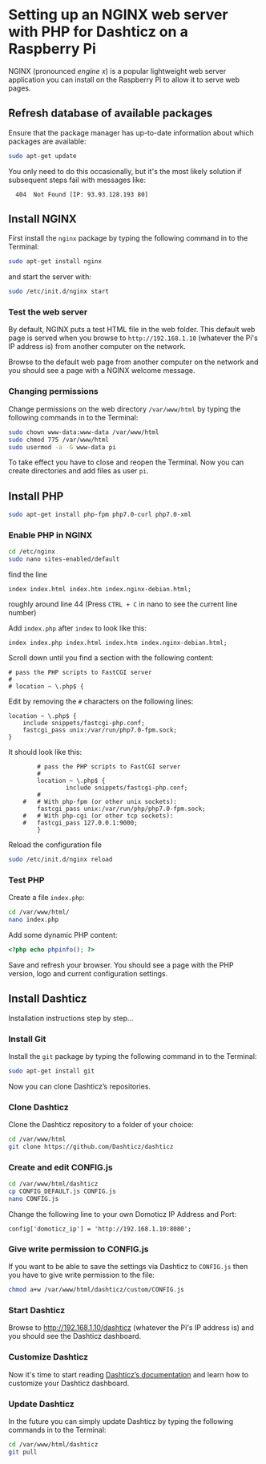 # Setting up an NGINX web server with PHP for Dashticz on a Raspberry Pi

NGINX (pronounced *engine x*) is a popular lightweight web server application you can install on the Raspberry Pi to allow it to serve web pages.

## Refresh database of available packages

Ensure that the package manager has up-to-date information about which packages are available:  

```bash
sudo apt-get update
```

You only need to do this occasionally, but it's the most likely solution if subsequent steps fail with messages like:
```
  404  Not Found [IP: 93.93.128.193 80]
```

## Install NGINX

First install the `nginx` package by typing the following command in to the Terminal:

```bash
sudo apt-get install nginx
```

and start the server with:

```bash
sudo /etc/init.d/nginx start
```

### Test the web server

By default, NGINX puts a test HTML file in the web folder. This default web page is served when you browse to `http://192.168.1.10` (whatever the Pi's IP address is) from another computer on the network.

Browse to the default web page from another computer on the network and you should see a page with a NGINX welcome message.

### Changing permissions

Change permissions on the web directory `/var/www/html` by typing the following commands in to the Terminal:

```bash
sudo chown www-data:www-data /var/www/html
sudo chmod 775 /var/www/html
sudo usermod -a -G www-data pi
```

To take effect you have to close and reopen the Terminal. Now you can create directories and add files as user `pi`.


## Install PHP

```bash
sudo apt-get install php-fpm php7.0-curl php7.0-xml
```

### Enable PHP in NGINX

```bash
cd /etc/nginx
sudo nano sites-enabled/default
```

find the line

```
index index.html index.htm index.nginx-debian.html;
```

roughly around line 44 (Press `CTRL + C` in nano to see the current line number)

Add `index.php` after `index` to look like this:

```
index index.php index.html index.htm index.nginx-debian.html;
```

Scroll down until you find a section with the following content:

```
# pass the PHP scripts to FastCGI server
#
# location ~ \.php$ {
```

Edit by removing the `#` characters on the following lines:

```
location ~ \.php$ {
	include snippets/fastcgi-php.conf;
	fastcgi_pass unix:/var/run/php7.0-fpm.sock;
}
```

It should look like this:

```
        # pass the PHP scripts to FastCGI server
        #
        location ~ \.php$ {
                include snippets/fastcgi-php.conf;
        #
	#	# With php-fpm (or other unix sockets):
		fastcgi_pass unix:/var/run/php/php7.0-fpm.sock;
	#	# With php-cgi (or other tcp sockets):
	#	fastcgi_pass 127.0.0.1:9000;
        }
```

Reload the configuration file

```bash
sudo /etc/init.d/nginx reload
```

### Test PHP

Create a file `index.php`:

```bash
cd /var/www/html/
nano index.php
```

Add some dynamic PHP content:
```php
<?php echo phpinfo(); ?>
```

Save and refresh your browser. You should see a page with the PHP version, logo and current configuration settings.


## Install Dashticz

Installation instructions step by step...


### Install Git

Install the `git` package by typing the following command in to the Terminal:

```bash
sudo apt-get install git
```

Now you can clone Dashticz’s repositories.


### Clone Dashticz

Clone the Dashticz repository to a folder of your choice:

```bash
cd /var/www/html
git clone https://github.com/Dashticz/dashticz
```


### Create and edit CONFIG.js

```bash
cd /var/www/html/dashticz
cp CONFIG_DEFAULT.js CONFIG.js
nano CONFIG.js
```

Change the following line to your own Domoticz IP Address and Port:

```
config['domoticz_ip'] = 'http://192.168.1.10:8080';
```


### Give write permission to CONFIG.js

If you want to be able to save the settings via Dashticz to `CONFIG.js` then you have to give write permission to the file:

```bash
chmod a+w /var/www/html/dashticz/custom/CONFIG.js
```


### Start Dashticz

Browse to http://192.168.1.10/dashticz (whatever the Pi's IP address is) and you should see the Dashticz dashboard. 


### Customize Dashticz

Now it's time to start reading [Dashticz’s documentation](https://dashticz.readthedocs.io) and learn how to customize your Dashticz dashboard.


### Update Dashticz

In the future you can simply update Dashticz by typing the following commands in to the Terminal:

```bash
cd /var/www/html/dashticz
git pull
```

